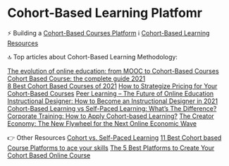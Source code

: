 # Cohort-Based Learning Platfomr

⚡ Building a [Cohort-Based Courses Platform](https://www.teachfloor.com/)
ℹ️ [Cohort-Based Learning Resources](https://blog.teachfloor.com/)

🔝 Top articles about Cohort-Based Learning Methodology:

[The evolution of online education: from MOOC to Cohort-Based Courses](https://blog.teachfloor.com/evolution-online-education-cohort-based-courses/)<br />
[Cohort Based Course: the complete guide 2021](https://blog.teachfloor.com/cohort-based-course-the-complete-guide-2021/)<br />
[8 Best Cohort Based Courses of 2021](https://blog.teachfloor.com/8-best-cohort-based-courses-of-2021/)
[How to Strategize Pricing for Your Cohort-Based Courses](https://blog.teachfloor.com/pricing-strategies-for-your-cohort-based-courses/)
[Peer Learning – The Future of Online Education](https://blog.teachfloor.com/peer-learning-the-future-of-online-education/)
[Instructional Designer: How to Become an Instructional Designer in 2021](https://blog.teachfloor.com/how-to-become-an-instructional-designer/)
[Cohort-Based Learning vs Self-Paced Learning: What’s The Difference?](https://blog.teachfloor.com/cohort-based-learning-vs-self-paced-learning/)
[Corporate Training: How to Apply Cohort-based Learning?](https://blog.teachfloor.com/corporate-training-how-to-apply-cohort-based-learning/)
[The Creator Economy: The New Flywheel for the Next Online Economic Wave](https://blog.teachfloor.com/the-creator-economy-the-new-flywheel-for-the-next-online-economic-wave/)

👉 Other Resources
[Cohort vs. Self-Paced Learning](https://online.wharton.upenn.edu/blog/cohort-vs-self-paced-learning/)
[11 Best Cohort based Course Platforms to ace your skills](https://logicranks.com/blog/best-cohort-based-course-platforms-to-ace-your-skills/)
[The 5 Best Platforms to Create Your Cohort Based Online Course](https://medium.com/swlh/the-4-best-platforms-to-create-your-cohort-based-online-course-96de7d2906ff)

